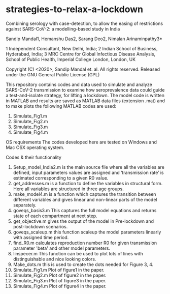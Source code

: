 # strategies-to-relax-a-lockdown
Combining serology with case-detection, to allow the easing of restrictions against SARS-CoV-2: a modelling-based study in India 

Sandip Mandal1, Hemanshu Das2, Sarang Deo2, Nimalan Arinaminpathy3*

1 Independent Consultant, New Delhi, India; 2 Indian School of Business, Hyderabad, India; 3 MRC Centre for Global Infectious Disease Analysis, School of Public Health, Imperial College London, London, UK

Copyright (C) <2020>, Sandip Mandal et. al. All rights reserved. Released under the GNU General Public License (GPL)

This repository contains codes and data used to simulate and analyze SARS-CoV-2 transmission to examine how seroprevalence data could guide a test-and-isolate strategy, for lifting a lockdown.
The model code is written in MATLAB and results are saved as MATLAB data files (extension .mat) and to make plots the following MATLAB codes are used:
1. Simulate_Fig1.m
2. Simulate_Fig2.m
3. Simulate_Fig3.m
4. Simulate_Fig4.m

OS requirements
The codes developed here are tested on Windows and Mac OSX operating system. 

Codes & their functionality
1.	Setup_model_India2.m is the main source file where all the variables are defined, input parameters values are assigned and ‘transmission rate’ is estimated corresponding to a given R0 value. 
2.	get_addresses.m is a function to define the variables in structural form. Here all variables are structured in three age groups. 
3.	make_model4.m is a function which captures the transition between different variables and gives linear and non-linear parts of the model separately.
4.	goveqs_basis3.m This captures the full model equations and returns state of each compartment at next step.
5.	get_objective.m gives the output of the model in Pre-lockdown and post-lockdown scenarios.
6.	goveqs_scaleup.m this function scaleup the model parameters linearly with assigned time period. 
7.	find_R0.m calculates reproduction number R0 for given transmission parameter 'beta' and other model parameters.
8.	linspecer.m This function can be used to plot lots of lines with distinguishable and nice looking colors.
9.	Make_dots.m this is used to create the dots needed for Figure 3, 4.
10.	Simulate_Fig1.m Plot of figure1 in the paper.
11.	Simulate_Fig2.m Plot of figure2 in the paper.
12.	Simulate_Fig3.m Plot of figure3 in the paper.
13.	Simulate_Fig4.m Plot of figure4 in the paper.
